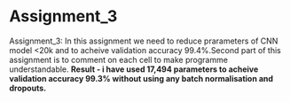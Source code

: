 # Assignment_3
Assignment_3: In this assignment we need to reduce prarameters of CNN model <20k and to acheive validation accuracy 99.4%.Second part of this assignment is to comment on each cell to make programme understandable.
<b>Result - i have used 17,494 parameters to acheive validation accuracy 99.3% without using any batch normalisation and dropouts.
